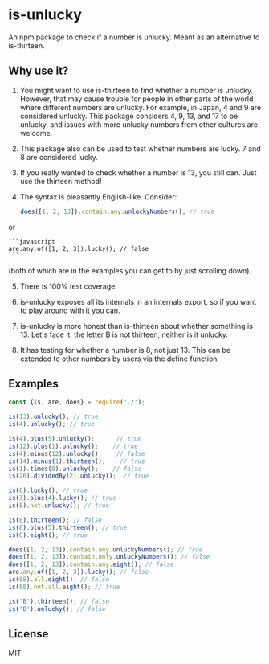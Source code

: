 # is-unlucky

An npm package to check if a number is unlucky. Meant as an alternative to
is-thirteen.

## Why use it?

1. You might want to use is-thirteen to find whether a number is unlucky.
However, that may cause trouble for people in other parts of the world where
different numbers are unlucky. For example, in Japan, 4 and 9 are considered
unlucky. This package considers 4, 9, 13, and 17 to be unlucky, and issues with
more unlucky numbers from other cultures are welcome.

2. This package also can be used to test whether numbers are lucky. 7 and 8
are considered lucky.

3. If you really wanted to check whether a number is 13, you still can. Just
use the thirteen method!

4. The syntax is pleasantly English-like. Consider:

    ```javascript
    does([1, 2, 13]).contain.any.unluckyNumbers(); // true
    ```

or

    ```javascript
    are.any.of([1, 2, 3]).lucky(); // false
    ```

(both of which are in the examples you can get to by just scrolling down).

5. There is 100% test coverage.

6. is-unlucky exposes all its internals in an internals export, so if you want to play around with it you can.

7. is-unlucky is more honest than is-thirteen about whether something is 13.
Let's face it: the letter B is not thirteen, neither is it unlucky.

8. It has testing for whether a number is 8, not just 13. This can be extended
to other numbers by users via the define function.

## Examples

```javascript
const {is, are, does} = require('./');

is(13).unlucky(); // true
is(4).unlucky(); // true

is(4).plus(5).unlucky();      // true
is(12).plus(1).unlucky();    // true
is(4).minus(12).unlucky();    // false
is(14).minus(1).thirteen();    // true
is(1).times(8).unlucky();    // false
is(26).dividedBy(2).unlucky();  // true

is(8).lucky(); // true
is(3).plus(4).lucky(); // true
is(8).not.unlucky(); // true

is(8).thirteen(); // false
is(8).plus(5).thirteen(); // true
is(8).eight(); // true

does([1, 2, 13]).contain.any.unluckyNumbers(); // true
does([1, 2, 13]).contain.only.unluckyNumbers(); // false
does([1, 2, 13]).contain.any.eight(); // false
are.any.of([1, 2, 3]).lucky(); // false
is(88).all.eight(); // false
is(88).not.all.eight(); // true

is('B').thirteen(); // false
is('B').unlucky(); // false
```

## License

MIT
